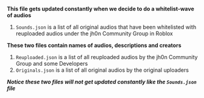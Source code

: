 **This file gets updated constantly when we decide to do a whitelist-wave of audios**
1. ``Sounds.json`` is a list of all original audios that have been whitelisted with reuploaded audios under the jh0n Community Group in Roblox

**These two files contain names of audios, descriptions and creators**
1. `Reuploaded.json` is a list of all reuploaded audios by the jh0n Community Group and some Developers
2. `Originals.json` is a list of all original audios by the original uploaders

***Notice these two files will not get updated constantly like the `Sounds.json` file***
